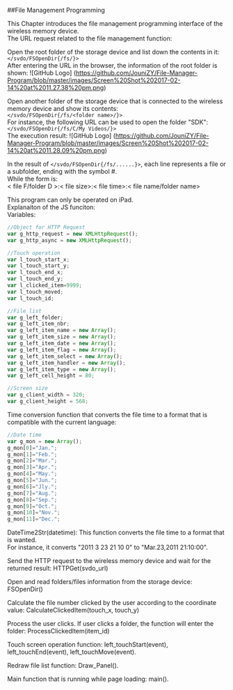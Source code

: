 ##File Management Programming

This Chapter introduces the file management programming interface of the wireless memory device.<br/>
The URL request related to the file management function:

Open the root folder of the storage device and list down the contents in it: `</svdo/FSOpenDir{/fs/}>`<br/>
After entering the URL in the browser, the information of the root folder is shown:
![GitHub Logo]
(https://github.com/JouniZY/File-Manager-Program/blob/master/images/Screen%20Shot%202017-02-14%20at%2011.27.38%20pm.png)

Open another folder of the storage device that is connected to the wireless memory device and show its contents:<br/>
`</svdo/FSOpenDir{/fs/<folder name>/}>`<br/>
For instance, the following URL can be used to open the folder "SDK": `</svdo/FSOpenDir{/fs/C/My Videos/}>`<br/>
The execution result:
![GitHub Logo]
(https://github.com/JouniZY/File-Manager-Program/blob/master/images/Screen%20Shot%202017-02-14%20at%2011.28.09%20pm.png)

In the result of `</svdo/FSOpenDir{/fs/......}>`, each line represents a file or a subfolder, ending with the symbol #.<br/>
While the form is:<br/>
< file F/folder D >:< file size>:< file time>:< file name/folder name> <br/>

This program can only be operated on iPad.<br/>
Explanaiton of the JS funciton:<br/>
Variables:<br/>
```javascript
//Object for HTTP Request
var g_http_request = new XMLHttpRequest();
var g_http_async = new XMLHttpRequest();

//Touch operation
var l_touch_start_x;
var l_touch_start_y;
var l_touch_end_x;
var l_touch_end_y;
var l_clicked_item=9999;
var l_touch_moved;
var l_touch_id;

//File list
var g_left_folder;
var g_left_item_nbr;
var g_left_item_name = new Array();
var g_left_item_size = new Array();
var g_left_item_date = new Array();
var g_left_item_flag = new Array();
var g_left_item_select = new Array();
var g_left_item_handler = new Array();
var g_left_item_type = new Array();
var g_left_cell_height = 80;

//Screen size
var g_client_width = 320;
var g_client_height = 568;

```
Time conversion function that converts the file time to a format that is compatible with the current language:<br/>
```javascript
//Date time
var g_mon = new Array();
g_mon[0]="Jan.";
g_mon[1]="Feb.";
g_mon[2]="Mar.";
g_mon[3]="Apr.";
g_mon[4]="May.";
g_mon[5]="Jun.";
g_mon[6]="Jly.";
g_mon[7]="Aug.";
g_mon[8]="Sep.";
g_mon[9]="Oct.";
g_mon[10]="Nov.";
g_mon[11]="Dec.";
```
DateTime2Str(datetime): This function converts the file time to a format that is wanted.<br/>
For instance, it converts "2011 3 23 21 10 0" to "Mar.23,2011 21:10:00".<br/>

Send the HTTP request to the wireless memory device and wait for the returned result: HTTPGet(svdo_url)<br/>

Open and read folders/files information from the storage device: FSOpenDir()<br/>

Calculate the file number clicked by the user according to the coordinate value: CalculateClickedItem(touch_x, touch_y)<br/>

Process the user clicks. If user clicks a folder, the function will enter the folder: ProcessClickedItem(item_id)<br/>

Touch screen operation function: left_touchStart(event), left_touchEnd(event), left_touchMove(event).<br/>

Redraw file list function: Draw_Panel().<br/>

Main function that is running while page loading: main().<br/>



